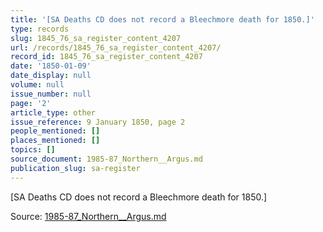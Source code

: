 ```yaml
---
title: '[SA Deaths CD does not record a Bleechmore death for 1850.]'
type: records
slug: 1845_76_sa_register_content_4207
url: /records/1845_76_sa_register_content_4207/
record_id: 1845_76_sa_register_content_4207
date: '1850-01-09'
date_display: null
volume: null
issue_number: null
page: '2'
article_type: other
issue_reference: 9 January 1850, page 2
people_mentioned: []
places_mentioned: []
topics: []
source_document: 1985-87_Northern__Argus.md
publication_slug: sa-register
---
```


[SA Deaths CD does not record a Bleechmore death for 1850.]

Source: [1985-87_Northern__Argus.md](/downloads/markdown/1985-87_Northern__Argus.md)

